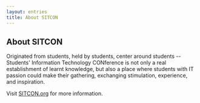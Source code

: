 ```yaml
---
layout: entries
title: About SITCON
---
```

About SITCON
------------
Originated from students, held by students, center around students -- Students' Information Technology CONference is not only a real establishment of learnt knowledge, but also a place where students with IT passion could make their gathering, exchanging stimulation, experience, and inspiration. 

Visit [SITCON.org](http://sitcon.org) for more information.